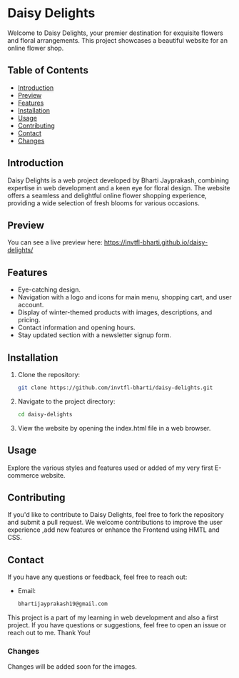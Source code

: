 # Daisy Delights

Welcome to Daisy Delights, your premier destination for exquisite flowers and floral arrangements. This project showcases a beautiful website for an online flower shop.

## Table of Contents

- [Introduction](#introduction)
- [Preview](#preview)
- [Features](#features)
- [Installation](#installation)
- [Usage](#usage)
- [Contributing](#contributing)
- [Contact](#contact)
- [Changes](#changes)

## Introduction
Daisy Delights is a web project developed by Bharti Jayprakash, combining expertise in web development and a keen eye for floral design. The website offers a seamless and delightful online flower shopping experience, providing a wide selection of fresh blooms for various occasions.

## Preview
You can see a live preview here: https://invtfl-bharti.github.io/daisy-delights/


## Features
- Eye-catching design.
- Navigation with a logo and icons for main menu, shopping cart, and user account.
- Display of winter-themed products with images, descriptions, and pricing.
- Contact information and opening hours.
- Stay updated section with a newsletter signup form.

## Installation
1. Clone the repository:

    ```bash
    git clone https://github.com/invtfl-bharti/daisy-delights.git

2. Navigate to the project directory:
    ```bash
    cd daisy-delights

3. View the website by opening the index.html file in a web browser.

## Usage
Explore the various styles and features used or added of my very first E-commerce website.

## Contributing
If you'd like to contribute to Daisy Delights, feel free to fork the repository and submit a pull request.  We welcome contributions to improve the user experience ,add new features or enhance the Frontend using HMTL and CSS.

## Contact
If you have any questions or feedback, feel free to reach out:
- Email: 

    ```bash
    bhartijayprakash19@gmail.com

This project is a part of my learning in web development and also a first project. If you have questions or suggestions, feel free to open an issue or reach out to me. Thank You!

### Changes
Changes will be added soon for the images. 

